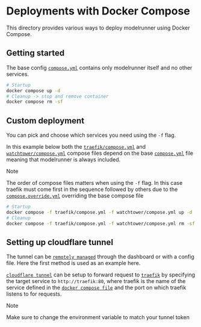 # Deployments with Docker Compose

This directory provides various ways to deploy modelrunner using Docker Compose.

## Getting started

The base config [`compose.yml`](compose.yml) contains only modelrunner itself and no other services.

```bash
# Startup
docker compose up -d
# Cleanup -> stop and remove container
docker compose rm -sf
```

## Custom deployment

You can pick and choose which services you need using the `-f` flag.

In this example below both the [`traefik/compose.yml`](traefik/compose.yml) and [`watchtower/compose.yml`](watchtower/compose.yml) compose files
depend on the base [`compose.yml`](compose.yml) file meaning that modelrunner is always included.

> [!NOTE]
> The order of compose files matters when using the `-f` flag. In this case traefik must come first in the sequence
> followed by others due to the [`compose.override.yml`](traefik/compose.override.yml) overriding the base compose file

```bash
# Startup
docker compose -f traefik/compose.yml -f watchtower/compose.yml up -d
# Cleanup
docker compose -f traefik/compose.yml -f watchtower/compose.yml rm -sf
```

## Setting up cloudflare tunnel

The tunnel can be [`remotely managed`](https://developers.cloudflare.com/cloudflare-one/connections/connect-networks/get-started/create-remote-tunnel/) through the dashboard or with a config file.
Here the first method is used as an example here.

[`cloudflare tunnel`](cf-tunnel/compose.yml) can be setup to forward request to [`traefik`](traefik/compose.yml) by specifying the target service to `http://traefik:80`,
where traefik is the name of the service defined in the [`docker compose file`](traefik/compose.yml) and the port on which traefik listens to for requests.
> [!NOTE]
> Make sure to change the environment variable to match your tunnel token
